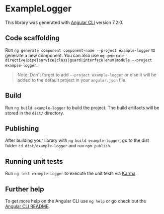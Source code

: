 # ExampleLogger

This library was generated with [Angular CLI](https://github.com/angular/angular-cli) version 7.2.0.

## Code scaffolding

Run `ng generate component component-name --project example-logger` to generate a new component. You can also use `ng generate directive|pipe|service|class|guard|interface|enum|module --project example-logger`.
> Note: Don't forget to add `--project example-logger` or else it will be added to the default project in your `angular.json` file. 

## Build

Run `ng build example-logger` to build the project. The build artifacts will be stored in the `dist/` directory.

## Publishing

After building your library with `ng build example-logger`, go to the dist folder `cd dist/example-logger` and run `npm publish`.

## Running unit tests

Run `ng test example-logger` to execute the unit tests via [Karma](https://karma-runner.github.io).

## Further help

To get more help on the Angular CLI use `ng help` or go check out the [Angular CLI README](https://github.com/angular/angular-cli/blob/master/README.md).
